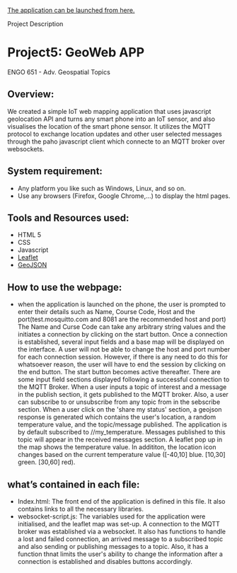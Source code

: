  [The application can be launched from here.](https://Ruth4miles.github.io/project5/)
 
 Project Description

# Project5: GeoWeb APP

ENGO 651 - Adv. Geospatial Topics

## Overview:
We created a simple IoT web mapping application that uses javascript geolocation API and turns any smart phone into an IoT sensor, and also visualises the location of the smart phone sensor. It utilizes the MQTT protocol to exchange location updates and other user selected messages through the paho javascript client which connecte to an MQTT broker over websockets.    

## System requirement:
- Any platform you like such as Windows, Linux, and so on. 
- Use any browsers (Firefox, Google Chrome,...) to display the html pages. 

## Tools and Resources used:
- HTML 5
- CSS
- Javascript
- [Leaflet](https://leafletjs.com/)
- [GeoJSON](https://leafletjs.com/examples/geojson/)


## How to use the webpage:
* when the application is launched on the phone, the user is prompted to enter their details such as Name, Course Code, Host and the port(test.mosquitto.com and 8081 are the recommended host and port) The Name and Curse Code can take any arbitrary string values and the initiates a connection by clicking on the start button. Once a connection is established, several input fields and a base map will be displayed on the interface. A user will not be able to change the host and port number for each connection session. However, if there is any need to do this for whatsoever reason, the user will have to end the session by clicking on the end button. The start button becomes active thereafter.
There are some input field sections displayed following a successful connection to the MQTT Broker.
When a user inputs a topic of interest and a message in the publish section, it gets published to the MQTT broker. Also, a user can subscribe to or unsubscribe from any topic from in the sebscribe section.
When a user click on the 'share my status' section, a geojson response is generated which contains the user's location, a random temperature value, and the topic/message published. The application is by default subscribed to <your course code>/<your name>/my_temperature. Messages published to this topic will appear in the received messages section. A leaflet pop up in the map shows the temperature value. In addititon, the location icon changes based on the current temperature value ([-40,10] blue. [10,30] green. [30,60] red).


## what’s contained in each file:
- Index.html: The front end of the application is defined in this file. It also contains links to all the necessary libraries.
- websocket-script.js: The variables used for the application were initialised, and the leaflet map was set-up. A connection to the MQTT broker was established via a websocket. It also has functions to handle a lost and failed connection, an arrived message to a subscribed topic and also sending or publishing messages to a topic. Also, it has a function thnat limits the user's ability to change the information after a connection is established and disables buttons accordingly.

